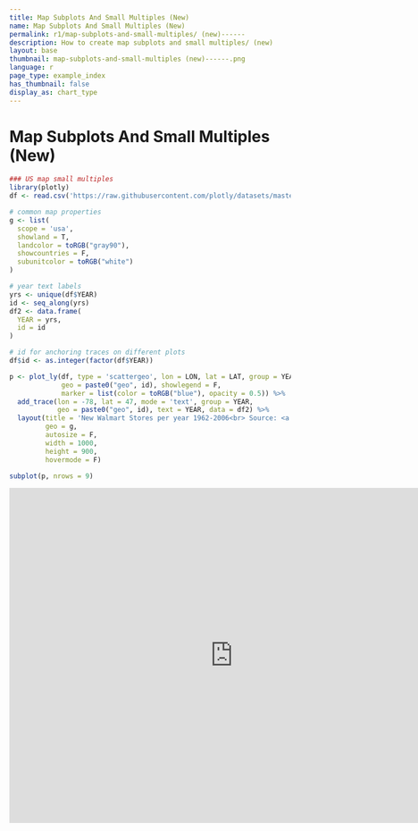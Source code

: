 ```yaml
---
title: Map Subplots And Small Multiples (New)      
name: Map Subplots And Small Multiples (New)      
permalink: r1/map-subplots-and-small-multiples/ (new)------
description: How to create map subplots and small multiples/ (new)       in R.
layout: base
thumbnail: map-subplots-and-small-multiples (new)------.png
language: r
page_type: example_index
has_thumbnail: false
display_as: chart_type
---
```



# Map Subplots And Small Multiples (New)      


```r
### US map small multiples
library(plotly)
df <- read.csv('https://raw.githubusercontent.com/plotly/datasets/master/1962_2006_walmart_store_openings.csv')

# common map properties
g <- list(
  scope = 'usa',
  showland = T,
  landcolor = toRGB("gray90"),
  showcountries = F,
  subunitcolor = toRGB("white")
)

# year text labels
yrs <- unique(df$YEAR)
id <- seq_along(yrs)
df2 <- data.frame(
  YEAR = yrs,
  id = id
)

# id for anchoring traces on different plots
df$id <- as.integer(factor(df$YEAR))

p <- plot_ly(df, type = 'scattergeo', lon = LON, lat = LAT, group = YEAR,
             geo = paste0("geo", id), showlegend = F,
             marker = list(color = toRGB("blue"), opacity = 0.5)) %>%
  add_trace(lon = -78, lat = 47, mode = 'text', group = YEAR,
            geo = paste0("geo", id), text = YEAR, data = df2) %>%
  layout(title = 'New Walmart Stores per year 1962-2006<br> Source: <a href="http://www.econ.umn.edu/~holmes/data/WalMart/index.html">University of Minnesota</a>',
         geo = g,
         autosize = F,
         width = 1000,
         height = 900,
         hovermode = F)

subplot(p, nrows = 9)
```

<iframe height="600" id="igraph" scrolling="no" seamless="seamless" src="https://plot.ly/~RPlotBot/150" width="800" frameBorder="0"></iframe>
